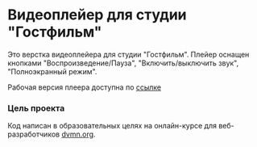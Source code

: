 # Видеоплейер для студии "Гостфильм"

Это верстка видеоплейера для студии "Гостфильм". Плейер оснащен кнопками "Воспроизведение/Пауза", "Включить/выключить звук", "Полноэкранный режим".

Рабочая версия плеера доступна по [ссылке](https://tbaiguzhinov.github.io/video-player/)

### Цель проекта

Код написан в образовательных целях на онлайн-курсе для веб-разработчиков [dvmn.org](https://dvmn.org/).
